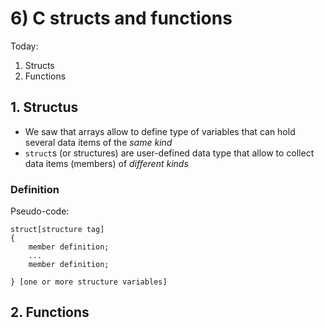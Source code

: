 # 6) C structs and functions

Today:
 1. Structs
 2. Functions

## 1. Structus
- We saw that arrays allow to define type of variables that can hold several data items of the _same kind_
- `struct`s (or structures) are user-defined data type that allow to collect data items (members) of _different kinds_

### Definition
Pseudo-code:

```
struct[structure tag]
{
    member definition;
    ...
    member definition;

} [one or more structure variables]
```

## 2. Functions
